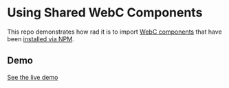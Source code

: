 # Using Shared WebC Components

This repo demonstrates how rad it is to import [WebC components](https://github.com/11ty/webc) that have been [installed via NPM](https://github.com/11ty/webc#dynamic-import).

## Demo

[See the live demo](https://ashur-shared-webc-demo.netlify.app)

